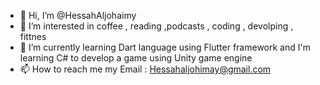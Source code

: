- 👋 Hi, I’m @HessahAljohaimy
- 👀 I’m interested in coffee , reading ,podcasts , coding , devolping , fittnes
- 🌱 I’m currently learning Dart language using Flutter framework and I'm learning C# to develop a game using Unity game engine 
- 📫 How to reach me my Email : Hessahaljohimay@gmail.com


